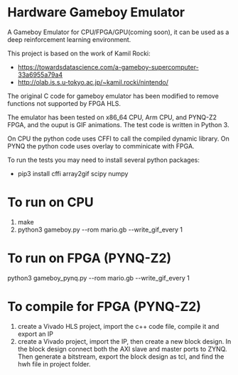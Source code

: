 # Hardware Gameboy Emulator

A Gameboy Emulator for CPU/FPGA/GPU(coming soon), it can be used as a deep reinforcement learning environment.

This project is based on the work of Kamil Rocki:

- https://towardsdatascience.com/a-gameboy-supercomputer-33a6955a79a4
- http://olab.is.s.u-tokyo.ac.jp/~kamil.rocki/nintendo/

The original C code for gameboy emulator has been modified to remove functions not supported by FPGA HLS. 

The emulator has been tested on x86_64 CPU, Arm CPU, and PYNQ-Z2 FPGA, and the ouput is GIF animations. The test code is written in Python 3. 

On CPU the python code uses CFFI to call the compiled dynamic library. On PYNQ the python code uses overlay to comminicate with FPGA. 

To run the tests you may need to install several python packages:

- pip3 install cffi array2gif scipy numpy 

To run on CPU
=============

1. make
2. python3 gameboy.py --rom mario.gb --write_gif_every 1

To run on FPGA (PYNQ-Z2)
=========================

python3 gameboy_pynq.py --rom mario.gb --write_gif_every 1



To compile for FPGA (PYNQ-Z2)
=============================

1. create a Vivado HLS project, import the c++ code file, compile it and export an IP
2. create a Vivado project, import the IP, then create a new block design. In the block design connect both the AXI slave and master ports to ZYNQ. Then generate a bitstream, export the block design as tcl, and find the hwh file in project folder.

